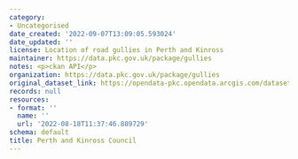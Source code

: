 ```yaml
---
category:
- Uncategorised
date_created: '2022-09-07T13:09:05.593024'
date_updated: ''
license: Location of road gullies in Perth and Kinross
maintainer: https://data.pkc.gov.uk/package/gullies
notes: <p>ckan API</p>
organization: https://data.pkc.gov.uk/package/gullies
original_dataset_link: https://opendata-pkc.opendata.arcgis.com/datasets/a17042e2877a453fbdb72bda543177d4_0.zip?outSR=%7B%22latestWkid%22%3A27700%2C%22wkid%22%3A27700%7D
records: null
resources:
- format: ''
  name: ''
  url: '2022-08-18T11:37:46.889729'
schema: default
title: Perth and Kinross Council
---
```

